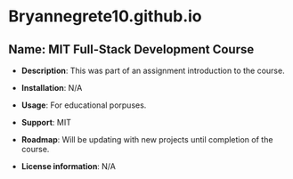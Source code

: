 # Bryannegrete10.github.io

## Name: MIT Full-Stack Development Course 

-   **Description**: This was part of an assignment introduction to the course. 

-   **Installation**: N/A

-   **Usage**: For educational porpuses. 

-   **Support**: MIT 

-   **Roadmap**: Will be updating with new projects until completion of the course.

-   **License information**: N/A 
